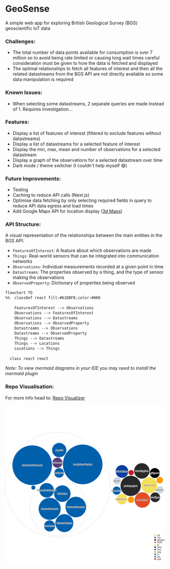 # GeoSense
A simple web app for exploring British Geological Survey (BGS) geoscientific IoT data

### Challenges:
- The total number of data points available for consumption is over 7 million so to avoid being rate limited or causing long wait times careful consideration must be given to how the data is fetched and displayed
- The optimal relationships to fetch all features of interest and then all the related datastreams from the BGS API are not directly available so some data manipulation is required

### Known Issues:
- When selecting some datastreams, 2 separate queries are made instead of 1. Requires investigation...

### Features:
- Display a list of features of interest (filtered to exclude features without datastreams)
- Display a list of datastreams for a selected feature of interest
- Display the min, max, mean and number of observations for a selected datastream
- Display a graph of the observations for a selected datastream over time
- Dark mode / theme switcher (I couldn't help myself 😅)

### Future Improvements:
- Testing
- Caching to reduce API calls (Next.js)
- Optimise data fetching by only selecting required fields in query to reduce API data egress and load times
- Add Google Maps API for location display ([3d Maps](https://developers.google.com/maps/documentation/javascript/3d-maps-getting-started?hl=en))

### API Structure:
A visual representation of the relationships between the main entities in the BGS API:
- `FeaturesOfInterest`: A feature about which observations are made
- `Things`: Real-world sensors that can be integrated into communication networks
- `Observations`: Individual measurements recorded at a given point in time
- `Datastreams`: The properties observed by a thing, and the type of sensor making the observations
- `ObservedProperty`: Dictionary of properties being observed

```mermaid
flowchart TD
%%  classDef react fill:#61DBFB,color:#000

    FeaturesOfInterest --> Observations
    Observations --> FeaturesOfInterest
    Observations --> Datastreams
    Observations --> ObservedProperty
    Datastreams --> Observations
    Datastreams --> ObservedProperty
    Things --> Datastreams
    Things --> Locations
    Locations --> Things

  class react react
```
*Note: To view mermaid diagrams in your IDE you may need to install the mermaid plugin*

### Repo Visualisation:
For more info head to: [Repo Visualizer](https://octo.github.com/projects/repo-visualization)

![Repo Visualizer](./diagram.svg)
